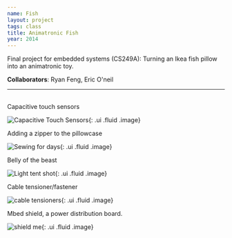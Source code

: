 ```yaml
---
name: Fish
layout: project 
tags: class 
title: Animatronic Fish
year: 2014 
---
```


Final project for embedded systems (CS249A): Turning an Ikea fish pillow into an animatronic toy. 

**Collaborators**: Ryan Feng, Eric O'neil

---

<script>
$(function() {
$('.ui.embed').embed({
  source      : 'vimeo',
  id          : '150573325',
  color       : 444444
}); 
});
</script>

<div class="ui embed"></div>
<br>
Capacitive touch sensors

![Capacitive Touch Sensors](https://farm8.staticflickr.com/7539/15413912583_d4a0f4af00_c.jpg){: .ui .fluid .image}

Adding a zipper to the pillowcase

![Sewing for days](https://farm9.staticflickr.com/8598/16031608671_fbd51d8930_c.jpg){: .ui .fluid .image}

Belly of the beast

![Light tent shot](https://farm9.staticflickr.com/8644/15855860579_be44937609_c.jpg){: .ui .fluid .image}


Cable tensioner/fastener

![cable tensioners](https://farm2.staticflickr.com/1499/24175538981_c13ed75629_c.jpg){: .ui .fluid .image}

Mbed shield, a power distribution board.

![shield me](https://farm8.staticflickr.com/7503/16032867182_6a216d33ea_c.jpg){: .ui .fluid .image}



